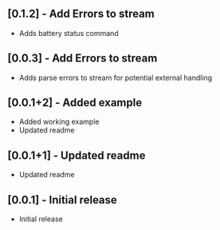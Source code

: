 ## [0.1.2] - Add Errors to stream

* Adds battery status command

## [0.0.3] - Add Errors to stream

* Adds parse errors to stream for potential external handling

## [0.0.1+2] - Added example

* Added working example
* Updated readme

## [0.0.1+1] - Updated readme

* Updated readme

## [0.0.1] - Initial release

* Initial release
